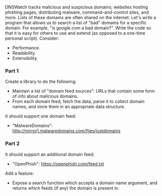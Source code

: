 DNSWatch tracks malicious and suspicious domains; websites hosting phishing pages, distributing malware, command-and-control sites, and more. Lists of these domains are often shared on the internet. Let's write a program that allows us to search a list of "bad" domains for a specific domain. For example, "is google.com a bad domain?". Write the code so that it is easy for others to use and extend (as opposed to a one-time personal script). Consider:

- Performance.
- Readability.
- Extensibility.

### Part 1
Create a library to do the following:

- Maintain a list of "domain feed sources": URLs that contain some form of info about malicious domains.
- From each domain feed, fetch the data, parse it to collect domain names, and store them in an appropriate data structure.

It should support one domain feed:

- "MalwareDomains": http://mirror1.malwaredomains.com/files/justdomains

### Part 2
It should support an additional domain feed:

- "OpenPhish": https://openphish.com/feed.txt

Add a feature:

- Expose a search function which accepts a domain name argument, and returns which feeds (if any) the domain is present in.

